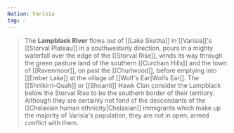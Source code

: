 ```yaml
---
Nation: Varisia
tag: 💧
---
```

> The **Lampblack River** flows out of [[Lake Skotha]] in [[Varisia]]'s [[Storval Plateau]] in a southwesterly direction, pours in a mighty waterfall over the edge of the [[Storval Rise]], winds its way through the green pasture land of the southern [[Curchain Hills]] and the town of [[Ravenmoor]], on past the [[Churlwood]], before emptying into [[Ember Lake]] at the village of [[Wolf's Ear|Wolfs Ear]].
> The [[Shriikirri-Quah]] or [[Shoanti]] Hawk Clan consider the Lampblack below the Storval Rise to be the southern border of their territory.  Although they are certainly not fond of the descendants of the [[Chelaxian human ethnicity|Chelaxian]] immigrants which make up the majority of Varisia's population, they are not in open, armed conflict with them.








